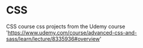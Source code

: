 # CSS
CSS course
css projects from the Udemy course 'https://www.udemy.com/course/advanced-css-and-sass/learn/lecture/8335936#overview'
